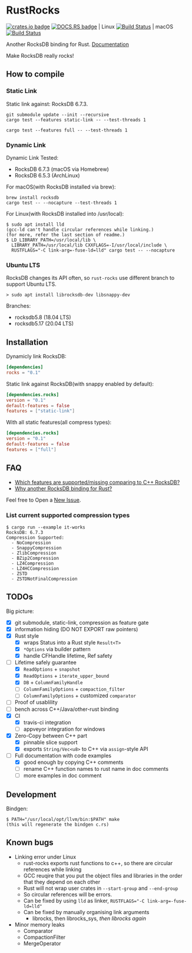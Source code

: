 # RustRocks

[![crates.io badge](https://img.shields.io/crates/v/rocks.svg)](https://crates.io/crates/rocks)
[![DOCS.RS badge](https://docs.rs/rocks)](https://docs.rs/rocks/badge.svg)
| Linux
[![Build Status](https://travis-ci.org/bh1xuw/rust-rocks.svg?branch=master)](https://travis-ci.org/bh1xuw/rust-rocks)
| macOS
[![Build Status](https://github.com/bh1xuw/rust-rocks/workflows/rust/badge.svg)](https://github.com/bh1xuw/rust-rocks/actions)

Another RocksDB binding for Rust. [Documentation](https://docs.rs/rocks/)

Make RocksDB really rocks!

## How to compile

### Static Link

Static link against: RocksDB 6.7.3.

```console
git submodule update --init --recursive
cargo test --features static-link -- --test-threads 1

cargo test --features full -- --test-threads 1
```

### Dynamic Link

Dynamic Link Tested:

- RocksDB 6.7.3 (macOS via Homebrew)
- RocksDB 6.5.3 (ArchLinux)

For macOS(with RocksDB installed via brew):

```console
brew install rocksdb
cargo test -- --nocapture --test-threads 1
```

For Linux(with RocksDB installed into /usr/local):

```console
$ sudo apt install lld
(gcc-ld can't handle circular references while linking.)
(for more, refer the last section of readme.)
$ LD_LIBRARY_PATH=/usr/local/lib \
  LIBRARY_PATH=/usr/local/lib CXXFLAGS=-I/usr/local/include \
  RUSTFLAGS="-C link-arg=-fuse-ld=lld" cargo test -- --nocapture
```

### Ubuntu LTS

RocksDB changes its API often, so `rust-rocks` use different branch to support Ubuntu LTS.

```console
> sudo apt install librocksdb-dev libsnappy-dev
```

Branches:

- rocksdb5.8 (18.04 LTS)
- rocksdb5.17 (20.04 LTS)

## Installation

Dynamicly link RocksDB:

```toml
[dependencies]
rocks = "0.1"
```

Static link against RocksDB(with snappy enabled by default):

```toml
[dependencies.rocks]
version = "0.1"
default-features = false
features = ["static-link"]
```

With all static features(all compress types):

```toml
[dependencies.rocks]
version = "0.1"
default-features = false
features = ["full"]
```

## FAQ

- [Which features are supported/missing comparing to C++ RocksDB?](https://github.com/bh1xuw/rust-rocks/issues/1)
- [Why another RocksDB binding for Rust?](https://github.com/bh1xuw/rust-rocks/issues/2)

Feel free to Open a [New Issue](https://github.com/bh1xuw/rust-rocks/issues/new).

### List current supported compression types

```console
$ cargo run --example it-works
RocksDB: 6.7.3
Compression Supported:
  - NoCompression
  - SnappyCompression
  - ZlibCompression
  - BZip2Compression
  - LZ4Compression
  - LZ4HCCompression
  - ZSTD
  - ZSTDNotFinalCompression
```

## TODOs

Big picture:

- [x] git submodule, static-link, compression as feature gate
- [x] information hiding (DO NOT EXPORT raw pointers)
- [x] Rust style
  - [x] wraps Status into a Rust style ``Result<T>``
  - [x] ``*Options`` via builder pattern
  - [x] handle CFHandle lifetime, Ref safety
- [ ] Lifetime safely guarantee
  - [x] `ReadOptions` + `snapshot`
  - [x] `ReadOptions` + `iterate_upper_bound`
  - [x] `DB` + `ColumnFamilyHandle`
  - [ ] `ColumnFamilyOptions` + `compaction_filter`
  - [ ] `ColumnFamilyOptions` + customized `comparator`
- [ ] Proof of usablility
- [ ] bench across C++/Java/other-rust binding
- [x] CI
  - [x] travis-ci integration
  - [ ] appveyor integration for windows
- [x] Zero-Copy between C++ part
  - [x] pinnable slice support
  - [x] exports `String/Vec<u8>` to C++ via `assign`-style API
- [ ] Full documentation with code examples
  - [x] good enough by copying C++ comments
  - [ ] rename C++ function names to rust name in doc comments
  - [ ] more examples in doc comment

## Development

Bindgen:

```console
$ PATH="/usr/local/opt/llvm/bin:$PATH" make
(this will regenerate the bindgen c.rs)
```

## Known bugs

- Linking error under Linux
  - rust-rocks exports rust functions to c++, so there are circular references while linking
  - GCC reuqire that you put the object files and libraries in the order that they depend on each other
  - Rust will not wrap user crates in `--start-group` and `--end-group`
  - So circular references will be errors.
  - Can be fixed by using `lld` as linker, `RUSTFLAGS="-C link-arg=-fuse-ld=lld"`
  - Can be fixed by manually organising link arguments
    - librocks, then librocks_sys, *then librocks again*
- Minor memory leaks
  - Comparator
  - CompactionFilter
  - MergeOperator
